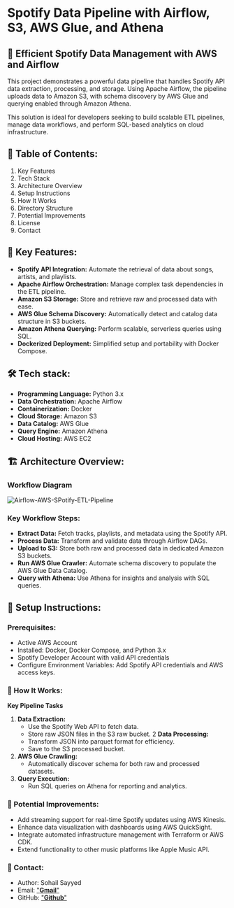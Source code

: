 # Spotify Data Pipeline with Airflow, S3, AWS Glue, and Athena

## 🎵 Efficient Spotify Data Management with AWS and Airflow
This project demonstrates a powerful data pipeline that handles Spotify API data extraction, processing, and storage. Using Apache Airflow, the pipeline uploads data to Amazon S3, with schema discovery by AWS Glue and querying enabled through Amazon Athena.

This solution is ideal for developers seeking to build scalable ETL pipelines, manage data workflows, and perform SQL-based analytics on cloud infrastructure.

## 📂 Table of Contents:
1. Key Features
2. Tech Stack
3. Architecture Overview
4. Setup Instructions
5. How It Works
6. Directory Structure
7. Potential Improvements
8. License
9. Contact

## 🌟 Key Features:
- **Spotify API Integration:** Automate the retrieval of data about songs, artists, and playlists.
- **Apache Airflow Orchestration:** Manage complex task dependencies in the ETL pipeline.
- **Amazon S3 Storage:** Store and retrieve raw and processed data with ease.
- **AWS Glue Schema Discovery:** Automatically detect and catalog data structure in S3 buckets.
- **Amazon Athena Querying:** Perform scalable, serverless queries using SQL.
- **Dockerized Deployment:** Simplified setup and portability with Docker Compose.

## 🛠️ Tech stack:
- **Programming Language:** Python 3.x
- **Data Orchestration:** Apache Airflow
- **Containerization:** Docker
- **Cloud Storage:** Amazon S3
- **Data Catalog:** AWS Glue
- **Query Engine:** Amazon Athena
- **Cloud Hosting:** AWS EC2

## 🏗️ Architecture Overview:

### Workflow Diagram

![Airflow-AWS-SPotify-ETL-Pipeline](https://drive.google.com/uc?export=view&id=1XGE3MN0p2HQ6x_imBi6W29v6R6T0fTbV)

### Key Workflow Steps:
- **Extract Data:** Fetch tracks, playlists, and metadata using the Spotify API.
- **Process Data:** Transform and validate data through Airflow DAGs.
- **Upload to S3:** Store both raw and processed data in dedicated Amazon S3 buckets.
- **Run AWS Glue Crawler:** Automate schema discovery to populate the AWS Glue Data Catalog.
- **Query with Athena:** Use Athena for insights and analysis with SQL queries.

## 🚀 Setup Instructions:

### Prerequisites:
- Active AWS Account
- Installed: Docker, Docker Compose, and Python 3.x
- Spotify Developer Account with valid API credentials
- Configure Environment Variables: Add Spotify API credentials and AWS access keys.

### 📘 How It Works:

**Key Pipeline Tasks**
1. **Data Extraction:**
     - Use the Spotify Web API to fetch data.
     - Store raw JSON files in the S3 raw bucket.
2 **Data Processing:**
   - Transform JSON into parquet format for efficiency.
   - Save to the S3 processed bucket.
3. **AWS Glue Crawling:**
     - Automatically discover schema for both raw and processed datasets.
4. **Query Execution:**
     - Run SQL queries on Athena for reporting and analytics.

### 🚀 Potential Improvements:

- Add streaming support for real-time Spotify updates using AWS Kinesis.
- Enhance data visualization with dashboards using AWS QuickSight.
- Integrate automated infrastructure management with Terraform or AWS CDK.
- Extend functionality to other music platforms like Apple Music API.

### 📲 Contact:

- Author: Sohail Sayyed
- Email:  ["**Gmail**"](jabmsohail@gmail.com)
- GitHub: ["**Github**"](https://github.com/Sohail-09)
